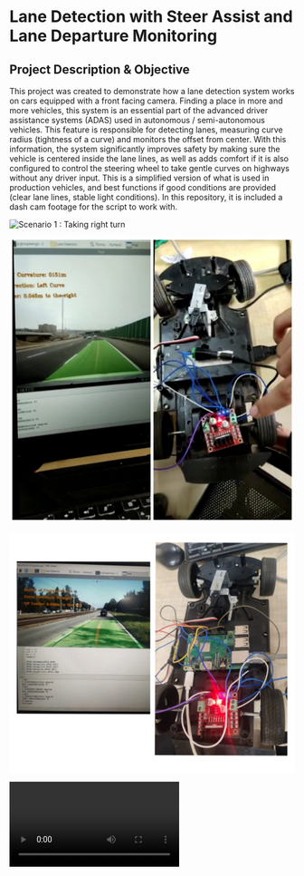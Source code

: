 # Lane Detection with Steer Assist and Lane Departure Monitoring
## Project Description & Objective
This project was created to demonstrate how a lane detection system works on cars equipped with a front facing camera. Finding a place in more and more vehicles, this system is an essential part of the advanced driver assistance systems (ADAS) used in autonomous / semi-autonomous vehicles. This feature is responsible for detecting lanes, measuring curve radius (tightness of a curve) and monitors the offset from center. With this information, the system significantly improves safety by making sure the vehicle is centered inside the lane lines, as well as adds comfort if it is also configured to control the steering wheel to take gentle curves on highways without any driver input. This is a simplified version of what is used in production vehicles, and best functions if good conditions are provided (clear lane lines, stable light conditions). In this repository, it is included a dash cam footage for the script to work with.

![Scenario 1 : Taking right turn](https://github.com/Raj-0601/Lane-Detection-with-Steer-Assist/blob/main/pic%201.jpeg/600x200)

![Scenario 2 : Taking left turn](https://github.com/Raj-0601/Lane-Detection-with-Steer-Assist/blob/main/pic%203.jpeg)

![Scenario 3 : Going Straight](https://github.com/Raj-0601/Lane-Detection-with-Steer-Assist/blob/main/pic%202.jpeg)

![Demo video :](https://github.com/Raj-0601/Lane-Detection-with-Steer-Assist/blob/main/Demo%20video.mp4)
